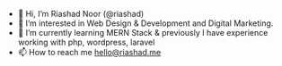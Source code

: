 - 👋 Hi, I’m Riashad Noor (@riashad)
- 👀 I’m interested in Web Design & Development and Digital Marketing.
- 🌱 I’m currently learning MERN Stack & previously I have experience working with php, wordpress, laravel
- 📫 How to reach me hello@riashad.me

<!---
riashad/riashad is a ✨ special ✨ repository because its `README.md` (this file) appears on your GitHub profile.
You can click the Preview link to take a look at your changes.
--->

